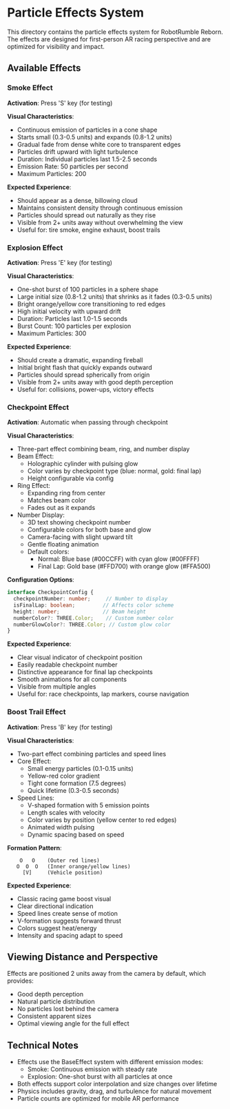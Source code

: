 # Particle Effects System

This directory contains the particle effects system for RobotRumble Reborn. The effects are designed for first-person AR racing perspective and are optimized for visibility and impact.

## Available Effects

### Smoke Effect
**Activation**: Press 'S' key (for testing)

**Visual Characteristics**:
- Continuous emission of particles in a cone shape
- Starts small (0.3-0.5 units) and expands (0.8-1.2 units)
- Gradual fade from dense white core to transparent edges
- Particles drift upward with light turbulence
- Duration: Individual particles last 1.5-2.5 seconds
- Emission Rate: 50 particles per second
- Maximum Particles: 200

**Expected Experience**:
- Should appear as a dense, billowing cloud
- Maintains consistent density through continuous emission
- Particles should spread out naturally as they rise
- Visible from 2+ units away without overwhelming the view
- Useful for: tire smoke, engine exhaust, boost trails

### Explosion Effect
**Activation**: Press 'E' key (for testing)

**Visual Characteristics**:
- One-shot burst of 100 particles in a sphere shape
- Large initial size (0.8-1.2 units) that shrinks as it fades (0.3-0.5 units)
- Bright orange/yellow core transitioning to red edges
- High initial velocity with upward drift
- Duration: Particles last 1.0-1.5 seconds
- Burst Count: 100 particles per explosion
- Maximum Particles: 300

**Expected Experience**:
- Should create a dramatic, expanding fireball
- Initial bright flash that quickly expands outward
- Particles should spread spherically from origin
- Visible from 2+ units away with good depth perception
- Useful for: collisions, power-ups, victory effects

### Checkpoint Effect
**Activation**: Automatic when passing through checkpoint

**Visual Characteristics**:
- Three-part effect combining beam, ring, and number display
- Beam Effect:
  - Holographic cylinder with pulsing glow
  - Color varies by checkpoint type (blue: normal, gold: final lap)
  - Height configurable via config
- Ring Effect:
  - Expanding ring from center
  - Matches beam color
  - Fades out as it expands
- Number Display:
  - 3D text showing checkpoint number
  - Configurable colors for both base and glow
  - Camera-facing with slight upward tilt
  - Gentle floating animation
  - Default colors:
    - Normal: Blue base (#00CCFF) with cyan glow (#00FFFF)
    - Final Lap: Gold base (#FFD700) with orange glow (#FFA500)

**Configuration Options**:
```typescript
interface CheckpointConfig {
  checkpointNumber: number;     // Number to display
  isFinalLap: boolean;         // Affects color scheme
  height: number;              // Beam height
  numberColor?: THREE.Color;    // Custom number color
  numberGlowColor?: THREE.Color; // Custom glow color
}
```

**Expected Experience**:
- Clear visual indicator of checkpoint position
- Easily readable checkpoint number
- Distinctive appearance for final lap checkpoints
- Smooth animations for all components
- Visible from multiple angles
- Useful for: race checkpoints, lap markers, course navigation

### Boost Trail Effect
**Activation**: Press 'B' key (for testing)

**Visual Characteristics**:
- Two-part effect combining particles and speed lines
- Core Effect:
  - Small energy particles (0.1-0.15 units)
  - Yellow-red color gradient
  - Tight cone formation (7.5 degrees)
  - Quick lifetime (0.3-0.5 seconds)
- Speed Lines:
  - V-shaped formation with 5 emission points
  - Length scales with velocity
  - Color varies by position (yellow center to red edges)
  - Animated width pulsing
  - Dynamic spacing based on speed

**Formation Pattern**:
```
    O   O    (Outer red lines)
   O  O  O   (Inner orange/yellow lines)
     [V]     (Vehicle position)
```

**Expected Experience**:
- Classic racing game boost visual
- Clear directional indication
- Speed lines create sense of motion
- V-formation suggests forward thrust
- Colors suggest heat/energy
- Intensity and spacing adapt to speed

## Viewing Distance and Perspective

Effects are positioned 2 units away from the camera by default, which provides:
- Good depth perception
- Natural particle distribution
- No particles lost behind the camera
- Consistent apparent sizes
- Optimal viewing angle for the full effect

## Technical Notes

- Effects use the BaseEffect system with different emission modes:
  - Smoke: Continuous emission with steady rate
  - Explosion: One-shot burst with all particles at once
- Both effects support color interpolation and size changes over lifetime
- Physics includes gravity, drag, and turbulence for natural movement
- Particle counts are optimized for mobile AR performance
